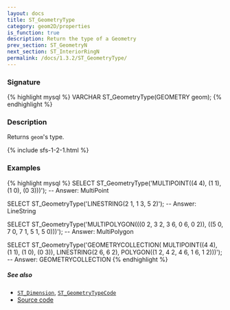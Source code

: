 ```yaml
---
layout: docs
title: ST_GeometryType
category: geom2D/properties
is_function: true
description: Return the type of a Geometry
prev_section: ST_GeometryN
next_section: ST_InteriorRingN
permalink: /docs/1.3.2/ST_GeometryType/
---
```


### Signature

{% highlight mysql %}
VARCHAR ST_GeometryType(GEOMETRY geom);
{% endhighlight %}

### Description

Returns `geom`'s type.

{% include sfs-1-2-1.html %}

### Examples

{% highlight mysql %}
SELECT ST_GeometryType('MULTIPOINT((4 4), (1 1), (1 0), (0 3)))');
-- Answer: MultiPoint

SELECT ST_GeometryType('LINESTRING(2 1, 1 3, 5 2)');
-- Answer: LineString

SELECT ST_GeometryType('MULTIPOLYGON(((0 2, 3 2, 3 6, 0 6, 0 2)),
                                     ((5 0, 7 0, 7 1, 5 1, 5 0)))');
-- Answer: MultiPolygon

SELECT ST_GeometryType('GEOMETRYCOLLECTION(
                          MULTIPOINT((4 4), (1 1), (1 0), (0 3)),
                          LINESTRING(2 6, 6 2),
                          POLYGON((1 2, 4 2, 4 6, 1 6, 1 2)))');
-- Answer: GEOMETRYCOLLECTION
{% endhighlight %}

##### See also

* [`ST_Dimension`](../ST_Dimension),
  [`ST_GeometryTypeCode`](../ST_GeometryTypeCode)
* <a href="https://github.com/orbisgis/h2gis/blob/master/h2gis-functions/src/main/java/org/h2gis/functions/spatial/properties/ST_GeometryType.java" target="_blank">Source code</a>
